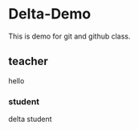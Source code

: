 # Delta-Demo

This is demo for git and github class.

## teacher

hello

### student

delta student
